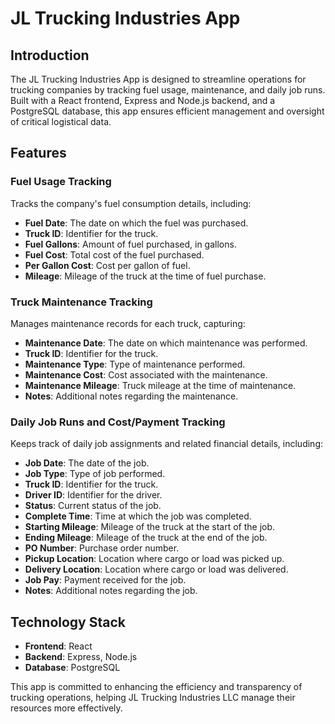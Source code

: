 # JL Trucking Industries App

## Introduction
The JL Trucking Industries App is designed to streamline operations for trucking companies by tracking fuel usage, maintenance, and daily job runs. Built with a React frontend, Express and Node.js backend, and a PostgreSQL database, this app ensures efficient management and oversight of critical logistical data.

## Features

### Fuel Usage Tracking
Tracks the company's fuel consumption details, including:
- **Fuel Date**: The date on which the fuel was purchased.
- **Truck ID**: Identifier for the truck.
- **Fuel Gallons**: Amount of fuel purchased, in gallons.
- **Fuel Cost**: Total cost of the fuel purchased.
- **Per Gallon Cost**: Cost per gallon of fuel.
- **Mileage**: Mileage of the truck at the time of fuel purchase.

### Truck Maintenance Tracking
Manages maintenance records for each truck, capturing:
- **Maintenance Date**: The date on which maintenance was performed.
- **Truck ID**: Identifier for the truck.
- **Maintenance Type**: Type of maintenance performed.
- **Maintenance Cost**: Cost associated with the maintenance.
- **Maintenance Mileage**: Truck mileage at the time of maintenance.
- **Notes**: Additional notes regarding the maintenance.

### Daily Job Runs and Cost/Payment Tracking
Keeps track of daily job assignments and related financial details, including:
- **Job Date**: The date of the job.
- **Job Type**: Type of job performed.
- **Truck ID**: Identifier for the truck.
- **Driver ID**: Identifier for the driver.
- **Status**: Current status of the job.
- **Complete Time**: Time at which the job was completed.
- **Starting Mileage**: Mileage of the truck at the start of the job.
- **Ending Mileage**: Mileage of the truck at the end of the job.
- **PO Number**: Purchase order number.
- **Pickup Location**: Location where cargo or load was picked up.
- **Delivery Location**: Location where cargo or load was delivered.
- **Job Pay**: Payment received for the job.
- **Notes**: Additional notes regarding the job.

## Technology Stack
- **Frontend**: React
- **Backend**: Express, Node.js
- **Database**: PostgreSQL

This app is committed to enhancing the efficiency and transparency of trucking operations, helping JL Trucking Industries LLC manage their resources more effectively.
